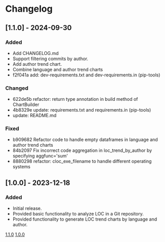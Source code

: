 # Changelog

## [1.1.0] - 2024-09-30

### Added

- Add CHANGELOG.md
- Support filtering commits by author.
- Add author trend chart.
- Combine language and author trend charts
- f2f041a add: dev-requirements.txt and dev-requirements.in (pip-tools)

### Changed

- 622de5b refactor: return type annotation in build method of ChartBuilder
- 4b8329e update: requirements.txt and requirements.in (pip-tools)
- update: README.md

### Fixed

- b909682 Refactor code to handle empty dataframes in language and author trend charts
- 84b2097 Fix incorrect code aggregation in loc_trend_by_author by specifying aggfunc='sum'
- 8880298 refactor:  cloc_exe_filename to handle different operating systems

## [1.0.0] - 2023-12-18

### Added

- Initial release.
- Provided basic functionality to analyze LOC in a Git repository.
- Provided functionality to generate LOC trend charts by language and author.

[1.1.0](https://github.com/nobShinjo/AnalyzeGitRepoLoc/releases/tag/v1.1.0)
[1.0.0](https://github.com/nobShinjo/AnalyzeGitRepoLoc/releases/tag/v1.0.0)
